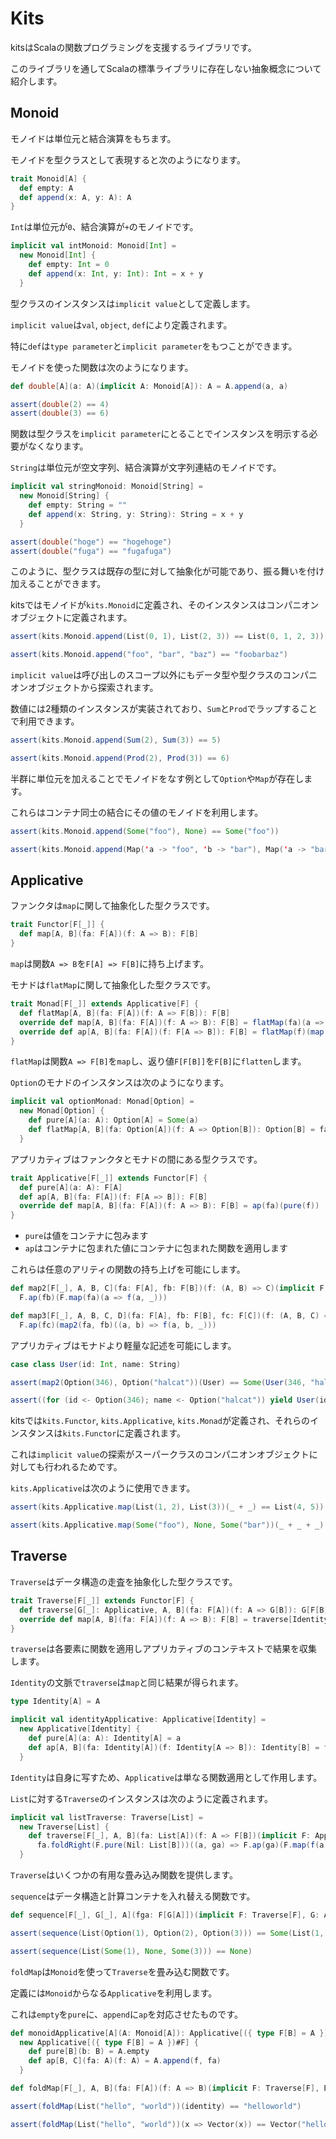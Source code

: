 # Kits

kitsはScalaの関数プログラミングを支援するライブラリです。

このライブラリを通してScalaの標準ライブラリに存在しない抽象概念について紹介します。

## Monoid

モノイドは単位元と結合演算をもちます。

モノイドを型クラスとして表現すると次のようになります。

```scala
trait Monoid[A] {
  def empty: A
  def append(x: A, y: A): A
}
```

`Int`は単位元が`0`、結合演算が`+`のモノイドです。

```scala
implicit val intMonoid: Monoid[Int] =
  new Monoid[Int] {
    def empty: Int = 0
    def append(x: Int, y: Int): Int = x + y
  }
```

型クラスのインスタンスは`implicit value`として定義します。

`implicit value`は`val`, `object`, `def`により定義されます。

特に`def`は`type parameter`と`implicit parameter`をもつことができます。

モノイドを使った関数は次のようになります。

```scala
def double[A](a: A)(implicit A: Monoid[A]): A = A.append(a, a)

assert(double(2) == 4)
assert(double(3) == 6)
```

関数は型クラスを`implicit parameter`にとることでインスタンスを明示する必要がなくなります。

`String`は単位元が空文字列、結合演算が文字列連結のモノイドです。

```scala
implicit val stringMonoid: Monoid[String] =
  new Monoid[String] {
    def empty: String = ""
    def append(x: String, y: String): String = x + y
  }

assert(double("hoge") == "hogehoge")
assert(double("fuga") == "fugafuga")
```

このように、型クラスは既存の型に対して抽象化が可能であり、振る舞いを付け加えることができます。

kitsではモノイドが`kits.Monoid`に定義され、そのインスタンスはコンパニオンオブジェクトに定義されます。

```scala
assert(kits.Monoid.append(List(0, 1), List(2, 3)) == List(0, 1, 2, 3))

assert(kits.Monoid.append("foo", "bar", "baz") == "foobarbaz")
```

`implicit value`は呼び出しのスコープ以外にもデータ型や型クラスのコンパニオンオブジェクトから探索されます。

数値には2種類のインスタンスが実装されており、`Sum`と`Prod`でラップすることで利用できます。

```scala
assert(kits.Monoid.append(Sum(2), Sum(3)) == 5)

assert(kits.Monoid.append(Prod(2), Prod(3)) == 6)
```

半群に単位元を加えることでモノイドをなす例として`Option`や`Map`が存在します。

これらはコンテナ同士の結合にその値のモノイドを利用します。

```scala
assert(kits.Monoid.append(Some("foo"), None) == Some("foo"))

assert(kits.Monoid.append(Map('a -> "foo", 'b -> "bar"), Map('a -> "bar", 'c -> "baz")) == Map('a -> "foobar", 'b -> "bar", 'c -> "baz"))
```

## Applicative

ファンクタは`map`に関して抽象化した型クラスです。

```scala
trait Functor[F[_]] {
  def map[A, B](fa: F[A])(f: A => B): F[B]
}
```

`map`は関数`A => B`を`F[A] => F[B]`に持ち上げます。

モナドは`flatMap`に関して抽象化した型クラスです。

```scala
trait Monad[F[_]] extends Applicative[F] {
  def flatMap[A, B](fa: F[A])(f: A => F[B]): F[B]
  override def map[A, B](fa: F[A])(f: A => B): F[B] = flatMap(fa)(a => pure(f(a)))
  override def ap[A, B](fa: F[A])(f: F[A => B]): F[B] = flatMap(f)(map(fa))
}
```

`flatMap`は関数`A => F[B]`を`map`し、返り値`F[F[B]]`を`F[B]`に`flatten`します。

`Option`のモナドのインスタンスは次のようになります。

```scala
implicit val optionMonad: Monad[Option] =
  new Monad[Option] {
    def pure[A](a: A): Option[A] = Some(a)
    def flatMap[A, B](fa: Option[A])(f: A => Option[B]): Option[B] = fa.flatMap(f)
  }
```

アプリカティブはファンクタとモナドの間にある型クラスです。

```scala
trait Applicative[F[_]] extends Functor[F] {
  def pure[A](a: A): F[A]
  def ap[A, B](fa: F[A])(f: F[A => B]): F[B]
  override def map[A, B](fa: F[A])(f: A => B): F[B] = ap(fa)(pure(f))
}
```

* `pure`は値をコンテナに包みます
* `ap`はコンテナに包まれた値にコンテナに包まれた関数を適用します

これらは任意のアリティの関数の持ち上げを可能にします。

```scala
def map2[F[_], A, B, C](fa: F[A], fb: F[B])(f: (A, B) => C)(implicit F: Applicative[F]): F[C] =
  F.ap(fb)(F.map(fa)(a => f(a, _)))

def map3[F[_], A, B, C, D](fa: F[A], fb: F[B], fc: F[C])(f: (A, B, C) => D)(implicit F: Applicative[F]): F[D] =
  F.ap(fc)(map2(fa, fb)((a, b) => f(a, b, _)))
```

アプリカティブはモナドより軽量な記述を可能にします。

```scala
case class User(id: Int, name: String)

assert(map2(Option(346), Option("halcat"))(User) == Some(User(346, "halcat")))

assert((for (id <- Option(346); name <- Option("halcat")) yield User(id, name)) == Some(User(346, "halcat")))
```

kitsでは`kits.Functor`, `kits.Applicative`, `kits.Monad`が定義され、それらのインスタンスは`kits.Functor`に定義されます。

これは`implicit value`の探索がスーパークラスのコンパニオンオブジェクトに対しても行われるためです。

`kits.Applicative`は次のように使用できます。

```scala
assert(kits.Applicative.map(List(1, 2), List(3))(_ + _) == List(4, 5))

assert(kits.Applicative.map(Some("foo"), None, Some("bar"))(_ + _ + _) == None)
```

## Traverse

`Traverse`はデータ構造の走査を抽象化した型クラスです。

```scala
trait Traverse[F[_]] extends Functor[F] {
  def traverse[G[_]: Applicative, A, B](fa: F[A])(f: A => G[B]): G[F[B]]
  override def map[A, B](fa: F[A])(f: A => B): F[B] = traverse[Identity, A, B](fa)(f)
}
```

`traverse`は各要素に関数を適用しアプリカティブのコンテキストで結果を収集します。

`Identity`の文脈で`traverse`は`map`と同じ結果が得られます。

```scala
type Identity[A] = A

implicit val identityApplicative: Applicative[Identity] =
  new Applicative[Identity] {
    def pure[A](a: A): Identity[A] = a
    def ap[A, B](fa: Identity[A])(f: Identity[A => B]): Identity[B] = f(fa)
  }
```

`Identity`は自身に写すため、`Applicative`は単なる関数適用として作用します。

`List`に対する`Traverse`のインスタンスは次のように定義されます。

```scala
implicit val listTraverse: Traverse[List] =
  new Traverse[List] {
    def traverse[F[_], A, B](fa: List[A])(f: A => F[B])(implicit F: Applicative[F]): F[List[B]] =
      fa.foldRight(F.pure(Nil: List[B]))((a, ga) => F.ap(ga)(F.map(f(a))(b => b :: _)))
  }
```

`Traverse`はいくつかの有用な畳み込み関数を提供します。

`sequence`はデータ構造と計算コンテナを入れ替える関数です。

```scala
def sequence[F[_], G[_], A](fga: F[G[A]])(implicit F: Traverse[F], G: Applicative[G]): G[F[A]] = F.traverse(fga)(identity)

assert(sequence(List(Option(1), Option(2), Option(3))) == Some(List(1, 2, 3)))

assert(sequence(List(Some(1), None, Some(3))) == None)
```

`foldMap`は`Monoid`を使って`Traverse`を畳み込む関数です。

定義には`Monoid`からなる`Applicative`を利用します。

これは`empty`を`pure`に、`append`に`ap`を対応させたものです。

```scala
def monoidApplicative[A](A: Monoid[A]): Applicative[({ type F[B] = A })#F] =
  new Applicative[({ type F[B] = A })#F] {
    def pure[B](b: B) = A.empty
    def ap[B, C](fa: A)(f: A) = A.append(f, fa)
  }

def foldMap[F[_], A, B](fa: F[A])(f: A => B)(implicit F: Traverse[F], B: Monoid[B]): B = F.traverse[({ type G[A] = B })#G, A, B](fa)(f)(monoidApplicative(B))

assert(foldMap(List("hello", "world"))(identity) == "helloworld")

assert(foldMap(List("hello", "world"))(x => Vector(x)) == Vector("hello", "world"))
```
